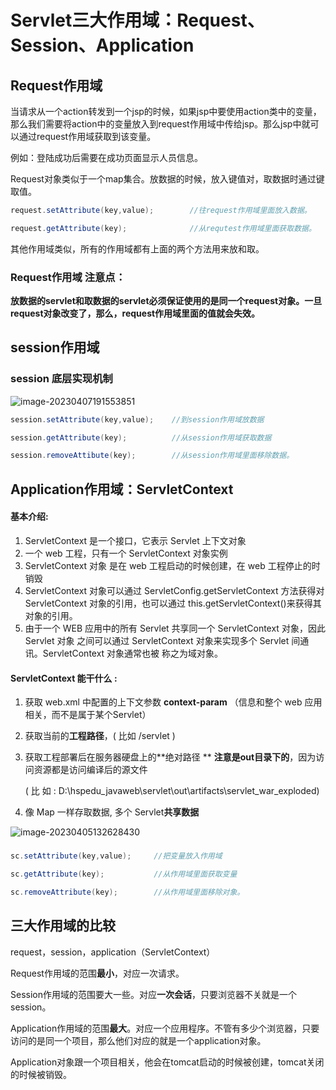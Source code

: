 # Servlet三大作用域：Request、Session、Application

## Request作用域

当请求从一个action转发到一个jsp的时候，如果jsp中要使用action类中的变量，那么我们需要将action中的变量放入到request作用域中传给jsp。那么jsp中就可以通过request作用域获取到该变量。

例如：登陆成功后需要在成功页面显示人员信息。

Request对象类似于一个map集合。放数据的时候，放入键值对，取数据时通过键取值。

```java
request.setAttribute(key,value);		//往request作用域里面放入数据。

request.getAttribute(key);				//从requtest作用域里面获取数据。
```

其他作用域类似，所有的作用域都有上面的两个方法用来放和取。

### Request作用域 注意点：

**放数据的servlet和取数据的servlet必须保证使用的是同一个request对象。一旦request对象改变了，那么，request作用域里面的值就会失效。**

## session作用域

### session 底层实现机制

![image-20230407191553851](https://s2.loli.net/2023/06/02/rpgX7E5fLUsdz94.png)

```java
session.setAttribute(key,value);	//到session作用域放数据

session.getAttribute(key);			//从session作用域获取数据

session.removeAttibute(key);		//从session作用域里面移除数据。
```

## Application作用域：ServletContext

#### 基本介绍:

1. ServletContext 是一个接口，它表示 Servlet 上下文对象
2. 一个 web 工程，只有一个 ServletContext 对象实例 
3. ServletContext 对象 是在 web 工程启动的时候创建，在 web 工程停止的时销毁
4. ServletContext 对象可以通过 ServletConfig.getServletContext 方法获得对 ServletContext 对象的引用，也可以通过 this.getServletContext()来获得其对象的引用。 
5. 由于一个 WEB 应用中的所有 Servlet 共享同一个 ServletContext 对象，因此 Servlet 对象 之间可以通过 ServletContext 对象来实现多个 Servlet 间通讯。ServletContext 对象通常也被 称之为域对象。

#### ServletContext 能干什么 :

1. 获取 web.xml 中配置的上下文参数 **context-param** （信息和整个 web 应用相关，而不是属于某个Servlet）

2. 获取当前的**工程路径**，( 比如 /servlet )

3. 获取工程部署后在服务器硬盘上的**绝对路径 ** **注意是out目录下的**，因为访问资源都是访问编译后的源文件

   ( 比 如 : D:\hspedu_javaweb\servlet\out\artifacts\servlet_war_exploded)

4. 像 Map 一样存取数据, 多个 Servlet**共享数据**

![image-20230405132628430](https://s2.loli.net/2023/06/02/8LzQsGXtVUy5hBg.png)

### 

```java
sc.setAttribute(key,value);		//把变量放入作用域

sc.getAttribute(key);			//从作用域里面获取变量

sc.removeAttribute(key);		//从作用域里面移除对象。
```



## 三大作用域的比较

request，session，application（ServletContext）

Request作用域的范围**最小**，对应一次请求。

Session作用域的范围要大一些。对应**一次会话**，只要浏览器不关就是一个session。

Application作用域的范围**最大**。对应一个应用程序。不管有多少个浏览器，只要访问的是同一个项目，那么他们对应的就是一个application对象。

Application对象跟一个项目相关，他会在tomcat启动的时候被创建，tomcat关闭的时候被销毁。

